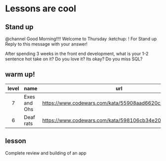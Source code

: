 # Lessons are cool

## Stand up

@channel Good Morning!!!! Welcome to Thursday :ketchup: ! For Stand up Reply to this message with your answer!

After spending 3 weeks in the front end development, what is your 1-2 sentence hot take on it? Do you love it? Its okay? Do you miss SQL?

## warm up!

| level | name         | url                                                    | language |
| :---: | ------------ | ------------------------------------------------------ | :------: |
|   7   | Exes and Ohs | https://www.codewars.com/kata/55908aad6620c066bc00002a |    C#    |
|   6   | Deaf rats    | https://www.codewars.com/kata/598106cb34e205e074000031 |    C#    |

## lesson

Complete review and building of an app
